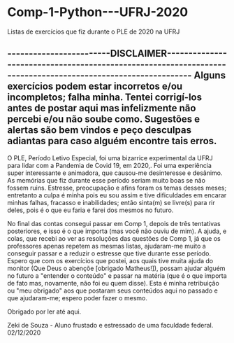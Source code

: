 # Comp-1-Python---UFRJ-2020
Listas de exercícios que fiz durante o PLE de 2020 na UFRJ


------------------------DISCLAIMER------------------------------------------------------------------------------------------------------------
Alguns exercícios podem estar incorretos e/ou incompletos; falha minha. Tentei corrigí-los antes de postar aqui mas infelizmente não percebi e/ou não soube como.
Sugestões e alertas são bem vindos e peço desculpas adiantas para caso alguém encontre tais erros.
--------------------------------------------------------------------------------------------------------------------------------

O PLE, Período Letivo Especial, foi uma bizarrice experimental da UFRJ para lidar com a Pandemia de Covid 19, em 2020,. Foi uma experiência super interessante e animadora, que causou-me desinteresse e desânimo. As memórias que fiz durante esse período seriam muito boas se não fossem ruins.
Estresse, preocupação e afins foram os temas desses meses; entretanto a culpa é minha pois eu sou assim e tive dificuldades em encarar minhas falhas, fracasso e inabilidades; então sinta(m) se livre(s) para rir deles, pois é o que eu faria e farei dos mesmos no futuro.

No final das contas consegui passar em Comp 1, depois de três tentativas posteriores, e isso é o que importa (mas você não ouviu de mim).
A ajuda, e colas, que recebi ao ver as resoluções das questões de Comp 1, já que os professores apenas repetem as mesmas listas, ajudaram-me muito a conseguir passar e a reduzir o estresse que tive durante esse período. Espero que com os exercícios que postei, aos quais tive muita ajuda do monitor (Que Deus o abençõe [obrigado Matheus!]), possam ajudar alguém no futuro a "entender o conteúdo" e passar na matéria (que é o que importa de fato mas, novamente, não foi eu quem disse). Esta é minha retribuição ou "meu obrigado" aos que postaram seus conteúdos aqui no passado e que ajudaram-me; espero poder fazer o mesmo.

Obrigado por ler até aqui.

Zeki de Souza - Aluno frustado e estressado de uma faculdade federal.
02/12/2020


